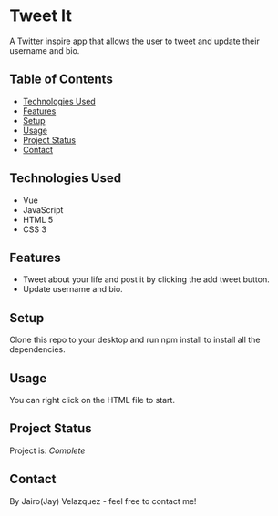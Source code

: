 # Tweet It
A Twitter inspire app that allows the user to tweet and update their username and bio.


## Table of Contents
* [Technologies Used](#technologies-used)
* [Features](#features)
* [Setup](#setup)
* [Usage](#usage)
* [Project Status](#project-status)
* [Contact](#contact)


## Technologies Used
- Vue
- JavaScript
- HTML 5
- CSS 3


## Features
- Tweet about your life and post it by clicking the add tweet button.
- Update username and bio.


## Setup
Clone this repo to your desktop and run npm install to install all the dependencies.


## Usage
You can right click on the HTML file to start.


## Project Status
Project is: _Complete_ 


## Contact
By Jairo(Jay) Velazquez - feel free to contact me!